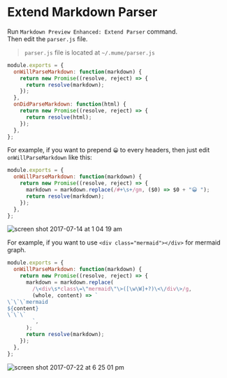 # Extend Markdown Parser

Run `Markdown Preview Enhanced: Extend Parser` command.  
Then edit the `parser.js` file.

> `parser.js` file is located at `~/.mume/parser.js`

```javascript
module.exports = {
  onWillParseMarkdown: function(markdown) {
    return new Promise((resolve, reject) => {
      return resolve(markdown);
    });
  },
  onDidParseMarkdown: function(html) {
    return new Promise((resolve, reject) => {
      return resolve(html);
    });
  },
};
```

For example, if you want to prepend `😀` to every headers, then just edit `onWillParseMarkdown` like this:

```javascript
module.exports = {
  onWillParseMarkdown: function(markdown) {
    return new Promise((resolve, reject) => {
      markdown = markdown.replace(/#+\s+/gm, ($0) => $0 + "😀 ");
      return resolve(markdown);
    });
  },
};
```

![screen shot 2017-07-14 at 1 04 19 am](https://user-images.githubusercontent.com/1908863/28200243-78e1a10a-6830-11e7-836b-2defc528ee07.png)

For example, if you want to use `<div class="mermaid"></div>` for mermaid graph.

```javascript
module.exports = {
  onWillParseMarkdown: function(markdown) {
    return new Promise((resolve, reject) => {
      markdown = markdown.replace(
        /\<div\s*class\=\"mermaid\"\>([\w\W]+?)\<\/div\>/g,
        (whole, content) => `
\`\`\`mermaid
${content}
\`\`\`
        `,
      );
      return resolve(markdown);
    });
  },
};
```

![screen shot 2017-07-22 at 6 25 01 pm](https://user-images.githubusercontent.com/1908863/28495177-1a307b18-6f0b-11e7-9bfc-23213d7b2e35.png)